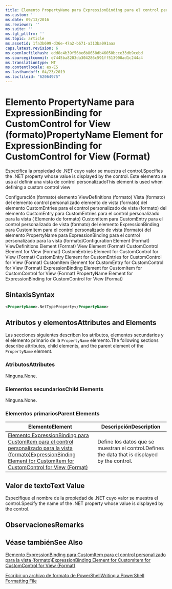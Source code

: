 ```yaml
---
title: Elemento PropertyName para ExpressionBinding para el control personalizado para la vista (formato) | Microsoft Docs
ms.custom: ''
ms.date: 09/13/2016
ms.reviewer: ''
ms.suite: ''
ms.tgt_pltfrm: ''
ms.topic: article
ms.assetid: 1fa3b699-d36e-47a2-b671-a313ba091aaa
caps.latest.revision: 6
ms.openlocfilehash: edd8c4b39f56be6b8658db46050bcce33db9cebd
ms.sourcegitcommit: e7445ba8203da304286c591ff513900ad1c244a4
ms.translationtype: MT
ms.contentlocale: es-ES
ms.lasthandoff: 04/23/2019
ms.locfileid: "62064975"
---
```

# <a name="propertyname-element-for-expressionbinding-for-customcontrol-for-view-format"></a><span data-ttu-id="9a9df-102">Elemento PropertyName para ExpressionBinding for CustomControl for View (formato)</span><span class="sxs-lookup"><span data-stu-id="9a9df-102">PropertyName Element for ExpressionBinding for CustomControl for View (Format)</span></span>

<span data-ttu-id="9a9df-103">Especifica la propiedad de .NET cuyo valor se muestra el control.</span><span class="sxs-lookup"><span data-stu-id="9a9df-103">Specifies the .NET property whose value is displayed by the control.</span></span> <span data-ttu-id="9a9df-104">Este elemento se usa al definir una vista de control personalizado</span><span class="sxs-lookup"><span data-stu-id="9a9df-104">This element is used when defining a custom control view</span></span>

<span data-ttu-id="9a9df-105">Configuración (formato) elemento ViewDefinitions (formato) Vista (formato) del elemento control personalizado elemento de vista (formato) del elemento CustomEntries para el control personalizado de vista (formato) del elemento CustomEntry para CustomEntries para el control personalizado para la vista ( Elemento de formato) CustomItem para CustomEntry para el control personalizado de vista (formato) del elemento ExpressionBinding para CustomItem para el control personalizado de vista (formato) del elemento PropertyName para ExpressionBinding para el control personalizado para la vista (formato)</span><span class="sxs-lookup"><span data-stu-id="9a9df-105">Configuration Element (Format) ViewDefinitions Element (Format) View Element (Format) CustomControl Element for View (Format) CustomEntries Element for CustomControl for View (Format) CustomEntry Element for CustomEntries for CustomControl for View (Format) CustomItem Element for CustomEntry for CustomControl for View (Format) ExpressionBinding Element for CustomItem for CustomControl for View (Format) PropertyName Element for ExpressionBinding for CustomControl for View (Format)</span></span>

## <a name="syntax"></a><span data-ttu-id="9a9df-106">Sintaxis</span><span class="sxs-lookup"><span data-stu-id="9a9df-106">Syntax</span></span>

```xml
<PropertyName>.NetTypeProperty</PropertyName>
```

## <a name="attributes-and-elements"></a><span data-ttu-id="9a9df-107">Atributos y elementos</span><span class="sxs-lookup"><span data-stu-id="9a9df-107">Attributes and Elements</span></span>

<span data-ttu-id="9a9df-108">Las secciones siguientes describen los atributos, elementos secundarios y el elemento primario de la `PropertyName` elemento.</span><span class="sxs-lookup"><span data-stu-id="9a9df-108">The following sections describe attributes, child elements, and the parent element of the `PropertyName` element.</span></span>

### <a name="attributes"></a><span data-ttu-id="9a9df-109">Atributos</span><span class="sxs-lookup"><span data-stu-id="9a9df-109">Attributes</span></span>

<span data-ttu-id="9a9df-110">Ninguna.</span><span class="sxs-lookup"><span data-stu-id="9a9df-110">None.</span></span>

### <a name="child-elements"></a><span data-ttu-id="9a9df-111">Elementos secundarios</span><span class="sxs-lookup"><span data-stu-id="9a9df-111">Child Elements</span></span>

<span data-ttu-id="9a9df-112">Ninguna.</span><span class="sxs-lookup"><span data-stu-id="9a9df-112">None.</span></span>

### <a name="parent-elements"></a><span data-ttu-id="9a9df-113">Elementos primarios</span><span class="sxs-lookup"><span data-stu-id="9a9df-113">Parent Elements</span></span>

|<span data-ttu-id="9a9df-114">Elemento</span><span class="sxs-lookup"><span data-stu-id="9a9df-114">Element</span></span>|<span data-ttu-id="9a9df-115">Descripción</span><span class="sxs-lookup"><span data-stu-id="9a9df-115">Description</span></span>|
|-------------|-----------------|
|[<span data-ttu-id="9a9df-116">Elemento ExpressionBinding para CustomItem para el control personalizado para la vista (formato)</span><span class="sxs-lookup"><span data-stu-id="9a9df-116">ExpressionBinding Element for CustomItem for CustomControl for View (Format)</span></span>](./expressionbinding-element-for-customitem-for-customcontrol-for-view-format.md)|<span data-ttu-id="9a9df-117">Define los datos que se muestran el control.</span><span class="sxs-lookup"><span data-stu-id="9a9df-117">Defines the data that is displayed by the control.</span></span>|

## <a name="text-value"></a><span data-ttu-id="9a9df-118">Valor de texto</span><span class="sxs-lookup"><span data-stu-id="9a9df-118">Text Value</span></span>

<span data-ttu-id="9a9df-119">Especifique el nombre de la propiedad de .NET cuyo valor se muestra el control.</span><span class="sxs-lookup"><span data-stu-id="9a9df-119">Specify the name of the .NET property whose value is displayed by the control.</span></span>

## <a name="remarks"></a><span data-ttu-id="9a9df-120">Observaciones</span><span class="sxs-lookup"><span data-stu-id="9a9df-120">Remarks</span></span>

## <a name="see-also"></a><span data-ttu-id="9a9df-121">Véase también</span><span class="sxs-lookup"><span data-stu-id="9a9df-121">See Also</span></span>

[<span data-ttu-id="9a9df-122">Elemento ExpressionBinding para CustomItem para el control personalizado para la vista (formato)</span><span class="sxs-lookup"><span data-stu-id="9a9df-122">ExpressionBinding Element for CustomItem for CustomControl for View (Format)</span></span>](./expressionbinding-element-for-customitem-for-customcontrol-for-view-format.md)

[<span data-ttu-id="9a9df-123">Escribir un archivo de formato de PowerShell</span><span class="sxs-lookup"><span data-stu-id="9a9df-123">Writing a PowerShell Formatting File</span></span>](./writing-a-powershell-formatting-file.md)
